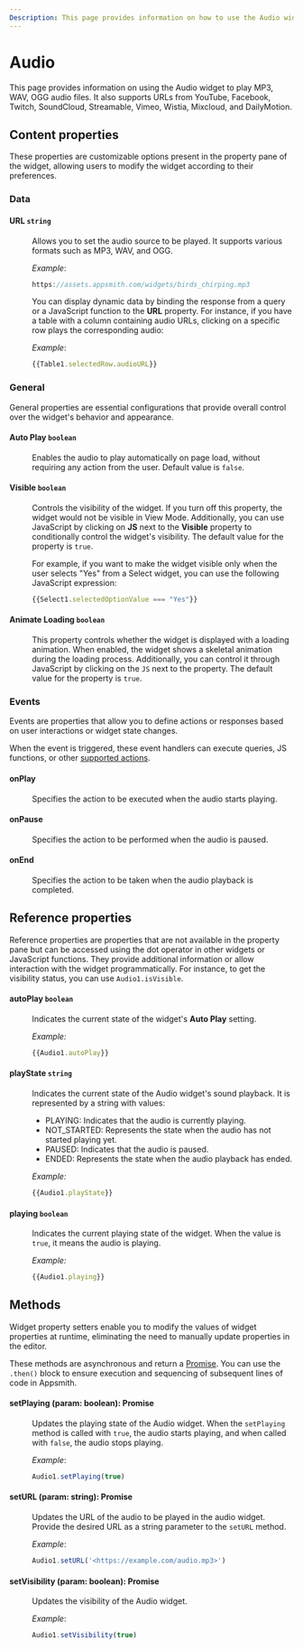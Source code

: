 ```yaml
---
Description: This page provides information on how to use the Audio widget to play MP3, WAV, OGG audio files. It also supports URLs from YouTube, Facebook, Twitch, SoundCloud, Streamable, Vimeo, Wistia, Mixcloud, and DailyMotion. 
---
```

# Audio

This page provides information on using the Audio widget to play MP3, WAV, OGG audio files. It also supports URLs from YouTube, Facebook, Twitch, SoundCloud, Streamable, Vimeo, Wistia, Mixcloud, and DailyMotion. 

<VideoEmbed host="youtube" videoId="FhY6-yUixto" title="Using the Audio Widget" caption="Using the Audio Widget"/>

## Content properties

These properties are customizable options present in the property pane of the widget, allowing users to modify the widget according to their preferences.


### Data

#### URL `string`

<dd>

Allows you to set the audio source to be played. It supports various formats such as MP3, WAV, and OGG. 

*Example*:
```js
https://assets.appsmith.com/widgets/birds_chirping.mp3
```

You can display dynamic data by binding the response from a query or a JavaScript function to the **URL** property. For instance, if you have a table with a column containing audio URLs, clicking on a specific row plays the corresponding audio:

*Example*:

```js
{{Table1.selectedRow.audioURL}}
```



</dd>

### General

General properties are essential configurations that provide overall control over the widget's behavior and appearance. 


#### Auto Play `boolean`

<dd>

Enables the audio to play automatically on page load, without requiring any action from the user. Default value is `false`.

</dd>

#### Visible `boolean`

<dd>

Controls the visibility of the widget. If you turn off this property, the widget would not be visible in View Mode. Additionally, you can use JavaScript by clicking on **JS** next to the **Visible** property to conditionally control the widget's visibility. The default value for the property is `true`.


For example, if you want to make the widget visible only when the user selects "Yes" from a Select widget, you can use the following JavaScript expression: 
```js
{{Select1.selectedOptionValue === "Yes"}}
```



</dd>


#### Animate Loading `boolean`


<dd>

This property controls whether the widget is displayed with a loading animation. When enabled, the widget shows a skeletal animation during the loading process. Additionally, you can control it through JavaScript by clicking on the <code>JS</code> next to the property. The default value for the property is `true`.

</dd>

### Events

Events are properties that allow you to define actions or responses based on user interactions or widget state changes.

When the event is triggered, these event handlers can execute queries, JS functions, or other [supported actions](/reference/appsmith-framework/widget-actions).


#### onPlay

<dd>
Specifies the action to be executed when the audio starts playing.

</dd>

#### onPause

<dd>
Specifies the action to be performed when the audio is paused.

</dd>

#### onEnd

<dd>

Specifies the action to be taken when the audio playback is completed.

</dd>


## Reference properties

Reference properties are properties that are not available in the property pane but can be accessed using the dot operator in other widgets or JavaScript functions. They provide additional information or allow interaction with the widget programmatically. For instance, to get the visibility status, you can use `Audio1.isVisible`.

#### autoPlay `boolean`

<dd>

Indicates the current state of the widget's **Auto Play** setting.

*Example:*
```js
{{Audio1.autoPlay}}
```

</dd>


#### playState `string`

<dd>

Indicates the current state of the Audio widget's sound playback. It is represented by a string with values:

* PLAYING: Indicates that the audio is currently playing.
* NOT_STARTED: Represents the state when the audio has not started playing yet.
* PAUSED: Indicates that the audio is paused.
* ENDED: Represents the state when the audio playback has ended.

*Example:*
```js
{{Audio1.playState}}
```

</dd>

#### playing `boolean`


<dd>

Indicates the current playing state of the widget. When the value is `true`, it means the audio is playing.

*Example:*
```js
{{Audio1.playing}}
```


</dd>
 

## Methods

Widget property setters enable you to modify the values of widget properties at runtime, eliminating the need to manually update properties in the editor.

These methods are asynchronous and return a [Promise](/core-concepts/writing-code/javascript-promises#using-promises-in-appsmith). You can use the `.then()` block to ensure execution and sequencing of subsequent lines of code in Appsmith.


#### setPlaying (param: boolean): Promise

<dd>

Updates the playing state of the Audio widget. When the `setPlaying` method is called with `true`, the audio starts playing, and when called with `false`, the audio stops playing.


*Example*:

```js
Audio1.setPlaying(true)
```



</dd>


#### setURL (param: string): Promise

<dd>

Updates the URL of the audio to be played in the audio widget. Provide the desired URL as a string parameter to the `setURL` method. 

*Example*:

```js
Audio1.setURL('<https://example.com/audio.mp3>')
```


</dd>


#### setVisibility (param: boolean): Promise

<dd>

Updates the visibility of the Audio widget.

*Example*:

```js
Audio1.setVisibility(true)
```


</dd>